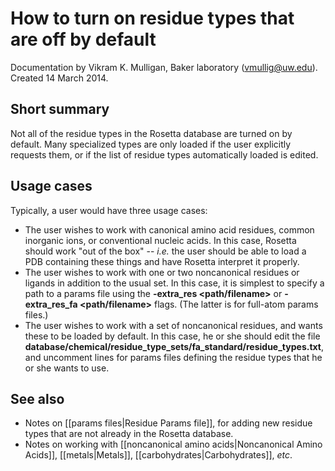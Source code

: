# How to turn on residue types that are off by default
Documentation by Vikram K. Mulligan, Baker laboratory (vmullig@uw.edu).  Created 14 March 2014.

## Short summary
Not all of the residue types in the Rosetta database are turned on by default.  Many specialized types are only loaded if the user explicitly requests them, or if the list of residue types automatically loaded is edited.

## Usage cases
Typically, a user would have three usage cases:
* The user wishes to work with canonical amino acid residues, common inorganic ions, or conventional nucleic acids.  In this case, Rosetta should work "out of the box" -- _i.e._ the user should be able to load a PDB containing these things and have Rosetta interpret it properly.
* The user wishes to work with one or two noncanonical residues or ligands in addition to the usual set.  In this case, it is simplest to specify a path to a params file using the **-extra_res <path/filename>** or **-extra_res_fa <path/filename>** flags.  (The latter is for full-atom params files.)
* The user wishes to work with a set of noncanonical residues, and wants these to be loaded by default.  In this case, he or she should edit the file **database/chemical/residue_type_sets/fa_standard/residue_types.txt**, and uncomment lines for params files defining the residue types that he or she wants to use.

## See also
* Notes on [[params files|Residue Params file]], for adding new residue types that are not already in the Rosetta database.
* Notes on working with [[noncanonical amino acids|Noncanonical Amino Acids]], [[metals|Metals]], [[carbohydrates|Carbohydrates]], _etc_.
